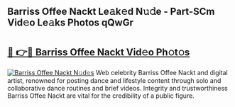 ## Barriss Offee Nackt Le𝚊k𝚎d N𝚞𝚍e - Part-SCm Vid𝚎o Le𝚊ks Photos qQwGr

# <h2><a href="http://fb6070h.evod.top/?m=Barriss+Offee+Nackt">🔗 👉🔴 Barriss Offee Nackt Vid𝚎o Ph𝚘t𝚘s</a></h2>

[![Barriss Offee Nackt N𝚞d𝚎s](https://i.imgur.com/8V9OHl7.gif)](http://fb6070h.evod.top/?m=Barriss+Offee+Nackt)
Web celebrity Barriss Offee Nackt and digital artist, renowned for posting dance and lifestyle content through solo and collaborative dance routines and brief videos. Integrity and trustworthiness Barriss Offee Nackt are vital for the credibility of a public figure. 

